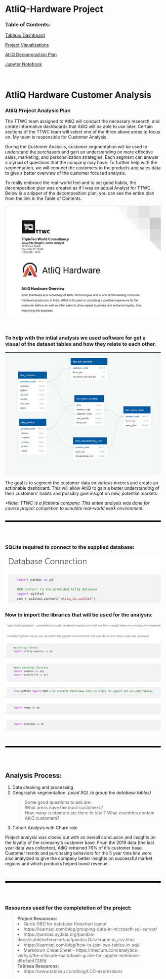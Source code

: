# AtliQ-Hardware Project

### Table of Contents:
[Tableau Dashboard](https://public.tableau.com/app/profile/julynda.vaughn/viz/AtliQCustomerAnalysisv6_2/AtliQCustomerDemographics)

[Project Visualizations](https://github.com/julyndav/AtliQ-Hardware/tree/main/Analysis%20Images)

[AtliQ Decomposition Plan](https://github.com/julyndav/AtliQ-Hardware/blob/main/AtliQ%20Decomposition%20Plan%20Project.pdf)

[Jupyter Notebook](https://github.com/julyndav/AtliQ-Hardware/blob/main/AtliQ%20Customer%20Analysis%20Final.ipynb)
<br>
<br>
<br>


# AtliQ Hardware Customer Analysis
### AtliQ Project Analysis Plan 

The TTWC team assigned to AtliQ will conduct the necessary research, and create informative dashboards that AtliQ will be able to use later. Certain sections of the TTWC team will select one of the three above areas to focus on. My team is responsible for Customer Analysis. 

During the Customer Analysis, customer segmentation will be used to understand the purchasers and gain an understanding on more effective sales, marketing, and personalization strategies. Each segment can answer a myriad of questions that the company may have. To further help with the segmentation, we will connect the customers to the products and sales data to give a better overview of the customer focused analysis.  

To really embrace the real-world feel and to set good habits, the decomposition plan was created as if I was an actual Analyst for TTWC.  Below is a snippet of the decomposition plan, you can see the entire plan from the link in the Table of Contents. 

![Decomposition Plan](https://github.com/julyndav/AtliQ-Hardware/blob/main/readmepics/decomp.png)
<br>
<br></br>
### To help with the intial analysis we used software for get a visual of the dataset tables and how they relate to each other.
![Table Relationships](https://github.com/julyndav/AtliQ-Hardware/blob/main/Analysis%20Images/Database%20flowchart.png)

The goal is to segment the customer data on various metrics and create an actionable dashboard. This will allow AtliQ to gain a better understanding of their customers' habits and possibly give insight on new, potential markets. 




<p></p>
<i> *Note:  TTWC is a fictional company.  This entire analysis was done for course project completion to simulate real-world work environment.</i>
<br>
<br>
<hr style="border:2px solid black">
<br></br>

### SQLite required to connect to the supplied database:
![Database Connection](https://github.com/julyndav/AtliQ-Hardware/blob/main/readmepics/dbase%20connection.png)


### Now to import the libraries that will be used for the analysis:
![Import Libraries](https://github.com/julyndav/AtliQ-Hardware/blob/main/readmepics/libraries.png)

<br>
<hr style="border:2px solid black">
<br></br>

## Analysis Process:
1. Data cleaning and processing
2. Geographic segmentation: <i>(used SQL to group the database tables)</i>
   <blockquote> Some good questions to ask are:<br>
                What areas have the most customers?<br>
                How many customers are there in total?
                What countries contain AtliQ customers?</blockquote>
3. Cohort Analysis with Churn rate

Project analysis was closed out with an overall conclusion and insights on the loyalty of the company's customer base.  From the 2019 data (the last year data was collected), AtliQ retrained 76% of it's customer base. Customer trends and purchasing behaviors for the 5 year time line were also analyized to give the company better insights on successful market regions and which products helped boost revenue.  
<br></br>
<hr style="border:2px solid black">
<br></br>

### Resources used for the completetion of the project:
<blockquote>
<b>Project Resources:</b>
<li> Quick DBD for database flowchart layout</li>
<li> https://learnsql.com/blog/grouping-data-in-microsoft-sql-server/</li>
<li>https://pandas.pydata.org/pandas-docs/stable/reference/api/pandas.DataFrame.to_csv.html</li>
<li>https://learnsql.com/blog/how-to-join-two-tables-in-sql/</li>
<li> Markdown Cheat Sheet - https://medium.com/analytics-vidhya/the-ultimate-markdown-guide-for-jupyter-notebook-d5e5abf728fd</li>
<b>Tableau Resources:</b>
<li> https://www.tableau.com/blog/LOD-expressions</li>
